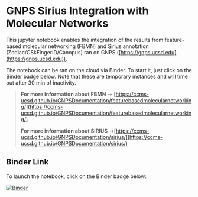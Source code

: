 # GNPS Sirius Integration with Molecular Networks

This jupyter notebook enables the integration of the results from feature-based molecular networking (FBMN) and Sirius annotation (Zodiac/CSI:FingerID/Canopus) ran on GNPS ([https://gnps.ucsd.edu](https://gnps.ucsd.edu)).

The notebook can be ran on the cloud via Binder. To start it, just click on the Binder badge below. Note that these are temporary instances and will time out after 30 min of inactivity.

> **For more information about FBMN** -> [https://ccms-ucsd.github.io/GNPSDocumentation/featurebasedmolecularnetworking/](https://ccms-ucsd.github.io/GNPSDocumentation/featurebasedmolecularnetworking/)
>
> **For more information about SIRIUS** ->[https://ccms-ucsd.github.io/GNPSDocumentation/sirius/](https://ccms-ucsd.github.io/GNPSDocumentation/sirius/)
> 

## Binder Link
To launch the notebook, click on the Binder badge below: 

[![Binder](https://mybinder.org/badge_logo.svg)](https://mybinder.org/v2/gh/mwang87/GNPS_Sirius_Integration_Notebooks/master)

